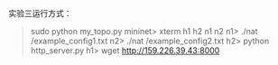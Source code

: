 实验三运行方式：
> sudo python my_topo.py
mininet> xterm h1 h2 n1 n2
n1> ./nat <path>/example_config1.txt
n2> ./nat <path>/example_config2.txt
h2> python http_server.py
h1> wget http://159.226.39.43:8000

